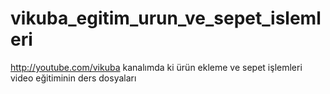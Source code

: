 # vikuba_egitim_urun_ve_sepet_islemleri
http://youtube.com/vikuba kanalımda ki ürün ekleme ve sepet işlemleri video eğitiminin ders dosyaları
